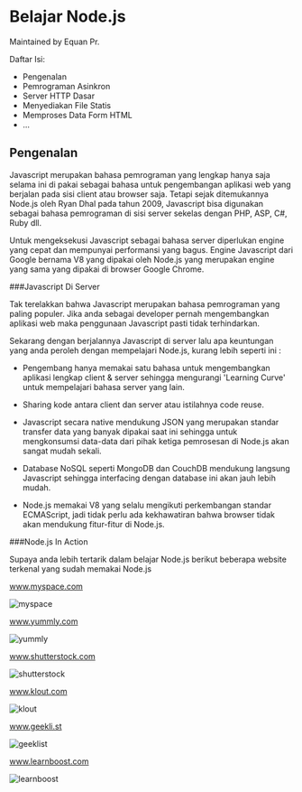 Belajar Node.js
===============
Maintained by Equan Pr.


Daftar Isi:

+ Pengenalan
+ Pemrograman Asinkron
+ Server HTTP Dasar
+ Menyediakan File Statis
+ Memproses Data Form HTML
+ ...


Pengenalan
----------

Javascript merupakan bahasa pemrograman yang lengkap hanya saja selama ini di pakai sebagai bahasa untuk pengembangan aplikasi web yang berjalan pada sisi client atau browser saja. Tetapi sejak ditemukannya Node.js oleh Ryan Dhal pada tahun 2009, Javascript bisa digunakan sebagai bahasa pemrograman di sisi server sekelas dengan PHP, ASP, C#, Ruby dll.

Untuk mengeksekusi Javascript sebagai bahasa server diperlukan engine yang cepat dan mempunyai performansi yang bagus. Engine Javascript dari Google bernama V8 yang dipakai oleh Node.js yang merupakan engine yang sama yang dipakai di browser Google Chrome.


###Javascript Di Server


Tak terelakkan bahwa Javascript merupakan bahasa pemrograman yang paling populer. Jika anda sebagai developer pernah mengembangkan aplikasi web maka penggunaan Javascript pasti tidak terhindarkan. 

Sekarang dengan berjalannya Javascript di server lalu apa keuntungan yang anda peroleh dengan mempelajari Node.js, kurang lebih seperti ini :

+ Pengembang hanya memakai satu bahasa untuk mengembangkan aplikasi lengkap client & server sehingga mengurangi 'Learning Curve' untuk mempelajari bahasa server yang lain.

+ Sharing kode antara client dan server atau istilahnya code reuse.

+ Javascript secara native mendukung JSON yang merupakan standar transfer data yang banyak dipakai saat ini sehingga untuk mengkonsumsi data-data dari pihak ketiga pemrosesan di Node.js akan sangat mudah sekali.

+ Database NoSQL seperti MongoDB dan CouchDB mendukung langsung Javascript sehingga interfacing dengan database ini akan jauh lebih mudah.

+ Node.js memakai V8 yang selalu mengikuti perkembangan standar ECMAScript, jadi tidak perlu ada kekhawatiran bahwa browser tidak akan mendukung fitur-fitur di Node.js.


###Node.js In Action

Supaya anda lebih tertarik dalam belajar Node.js berikut beberapa website terkenal yang sudah memakai Node.js


www.myspace.com

![myspace](https://raw.github.com/idjs/belajar-nodejs/gh-pages/images/mypspace.png)




www.yummly.com

![yummly](https://raw.github.com/idjs/belajar-nodejs/gh-pages/images/yummly.png)




www.shutterstock.com 

![shutterstock](https://raw.github.com/idjs/belajar-nodejs/gh-pages/images/shutterstock.png)




www.klout.com

![klout](https://raw.github.com/idjs/belajar-nodejs/gh-pages/images/klout.png)




www.geekli.st

![geeklist](https://raw.github.com/idjs/belajar-nodejs/gh-pages/images/geeklist.png)




www.learnboost.com

![learnboost](https://raw.github.com/idjs/belajar-nodejs/gh-pages/images/learnboost.png)





